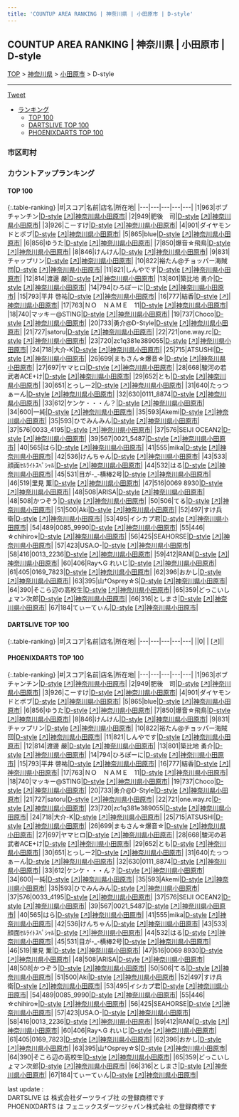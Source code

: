 ```yaml
---
title: 'COUNTUP AREA RANKING | 神奈川県 | 小田原市 | D-style'
---
```

## COUNTUP AREA RANKING | 神奈川県 | 小田原市 | D-style

[TOP](/darts/rank/) > [神奈川県](/darts/rank/神奈川県/) > [小田原市](/darts/rank/神奈川県/小田原市/) > D-style

___

<a href="https://twitter.com/share?ref_src=twsrc%5Etfw" data-text="COUNTUP AREA RANKING | 神奈川県小田原市D-style" class="twitter-share-button" data-hashtags="DARTSLIVE,PHOENIXDARTS,darts,ダーツ" data-show-count="false">Tweet</a>

* [ランキング](#カウントアップランキング)
    * [TOP 100](#top-100)
    * [DARTSLIVE TOP 100](#dartslive-top-100)
    * [PHOENIXDARTS TOP 100](#phoenixdarts-top-100)

### 市区町村

<ul>

</ul>

### カウントアップランキング

#### TOP 100



{:.table-ranking}
|#|スコア|名前|店名|所在地|
|---|---|---|---|---|
|1|963|<span class="rank-name-pd">ボブチャンチン</span>|<a href="/darts/rank/shops/62301.html">D-style</a> <a href="https://vs.phoenixdarts.com/jp/shop/shopDetailInfo/s_62301?s_seq=62301">[↗]</a>|<a href="/darts/rank/神奈川県/小田原市">神奈川県小田原市</a>|
|2|949|<span class="rank-name-pd">肥後　司</span>|<a href="/darts/rank/shops/62301.html">D-style</a> <a href="https://vs.phoenixdarts.com/jp/shop/shopDetailInfo/s_62301?s_seq=62301">[↗]</a>|<a href="/darts/rank/神奈川県/小田原市">神奈川県小田原市</a>|
|3|926|<span class="rank-name-pd">こーすけ</span>|<a href="/darts/rank/shops/62301.html">D-style</a> <a href="https://vs.phoenixdarts.com/jp/shop/shopDetailInfo/s_62301?s_seq=62301">[↗]</a>|<a href="/darts/rank/神奈川県/小田原市">神奈川県小田原市</a>|
|4|901|<span class="rank-name-pd">ダイヤモンドとボブ</span>|<a href="/darts/rank/shops/62301.html">D-style</a> <a href="https://vs.phoenixdarts.com/jp/shop/shopDetailInfo/s_62301?s_seq=62301">[↗]</a>|<a href="/darts/rank/神奈川県/小田原市">神奈川県小田原市</a>|
|5|865|<span class="rank-name-pd">blue</span>|<a href="/darts/rank/shops/62301.html">D-style</a> <a href="https://vs.phoenixdarts.com/jp/shop/shopDetailInfo/s_62301?s_seq=62301">[↗]</a>|<a href="/darts/rank/神奈川県/小田原市">神奈川県小田原市</a>|
|6|856|<span class="rank-name-pd">ゆうた</span>|<a href="/darts/rank/shops/62301.html">D-style</a> <a href="https://vs.phoenixdarts.com/jp/shop/shopDetailInfo/s_62301?s_seq=62301">[↗]</a>|<a href="/darts/rank/神奈川県/小田原市">神奈川県小田原市</a>|
|7|850|<span class="rank-name-pd">爆音☆飛鳥</span>|<a href="/darts/rank/shops/62301.html">D-style</a> <a href="https://vs.phoenixdarts.com/jp/shop/shopDetailInfo/s_62301?s_seq=62301">[↗]</a>|<a href="/darts/rank/神奈川県/小田原市">神奈川県小田原市</a>|
|8|846|<span class="rank-name-pd">けんけん</span>|<a href="/darts/rank/shops/62301.html">D-style</a> <a href="https://vs.phoenixdarts.com/jp/shop/shopDetailInfo/s_62301?s_seq=62301">[↗]</a>|<a href="/darts/rank/神奈川県/小田原市">神奈川県小田原市</a>|
|9|831|<span class="rank-name-pd">チャップリン</span>|<a href="/darts/rank/shops/62301.html">D-style</a> <a href="https://vs.phoenixdarts.com/jp/shop/shopDetailInfo/s_62301?s_seq=62301">[↗]</a>|<a href="/darts/rank/神奈川県/小田原市">神奈川県小田原市</a>|
|10|822|<span class="rank-name-pd">裕たん@チョッパー海賊団</span>|<a href="/darts/rank/shops/62301.html">D-style</a> <a href="https://vs.phoenixdarts.com/jp/shop/shopDetailInfo/s_62301?s_seq=62301">[↗]</a>|<a href="/darts/rank/神奈川県/小田原市">神奈川県小田原市</a>|
|11|821|<span class="rank-name-pd">しんやです</span>|<a href="/darts/rank/shops/62301.html">D-style</a> <a href="https://vs.phoenixdarts.com/jp/shop/shopDetailInfo/s_62301?s_seq=62301">[↗]</a>|<a href="/darts/rank/神奈川県/小田原市">神奈川県小田原市</a>|
|12|814|<span class="rank-name-pd"><span class="pro-icon-pd"></span>渡邊 嚴</span>|<a href="/darts/rank/shops/62301.html">D-style</a> <a href="https://vs.phoenixdarts.com/jp/shop/shopDetailInfo/s_62301?s_seq=62301">[↗]</a>|<a href="/darts/rank/神奈川県/小田原市">神奈川県小田原市</a>|
|13|801|<span class="rank-name-pd">築比地 勇介</span>|<a href="/darts/rank/shops/62301.html">D-style</a> <a href="https://vs.phoenixdarts.com/jp/shop/shopDetailInfo/s_62301?s_seq=62301">[↗]</a>|<a href="/darts/rank/神奈川県/小田原市">神奈川県小田原市</a>|
|14|794|<span class="rank-name-pd">ひろぽーに</span>|<a href="/darts/rank/shops/62301.html">D-style</a> <a href="https://vs.phoenixdarts.com/jp/shop/shopDetailInfo/s_62301?s_seq=62301">[↗]</a>|<a href="/darts/rank/神奈川県/小田原市">神奈川県小田原市</a>|
|15|793|<span class="rank-name-pd">平井 啓祐</span>|<a href="/darts/rank/shops/62301.html">D-style</a> <a href="https://vs.phoenixdarts.com/jp/shop/shopDetailInfo/s_62301?s_seq=62301">[↗]</a>|<a href="/darts/rank/神奈川県/小田原市">神奈川県小田原市</a>|
|16|777|<span class="rank-name-pd">結香</span>|<a href="/darts/rank/shops/62301.html">D-style</a> <a href="https://vs.phoenixdarts.com/jp/shop/shopDetailInfo/s_62301?s_seq=62301">[↗]</a>|<a href="/darts/rank/神奈川県/小田原市">神奈川県小田原市</a>|
|17|763|<span class="rank-name-pd">ＮＯ　ＮＡＭＥ　11</span>|<a href="/darts/rank/shops/62301.html">D-style</a> <a href="https://vs.phoenixdarts.com/jp/shop/shopDetailInfo/s_62301?s_seq=62301">[↗]</a>|<a href="/darts/rank/神奈川県/小田原市">神奈川県小田原市</a>|
|18|740|<span class="rank-name-pd">マッキー@STING</span>|<a href="/darts/rank/shops/62301.html">D-style</a> <a href="https://vs.phoenixdarts.com/jp/shop/shopDetailInfo/s_62301?s_seq=62301">[↗]</a>|<a href="/darts/rank/神奈川県/小田原市">神奈川県小田原市</a>|
|19|737|<span class="rank-name-pd">Choco</span>|<a href="/darts/rank/shops/62301.html">D-style</a> <a href="https://vs.phoenixdarts.com/jp/shop/shopDetailInfo/s_62301?s_seq=62301">[↗]</a>|<a href="/darts/rank/神奈川県/小田原市">神奈川県小田原市</a>|
|20|733|<span class="rank-name-pd">勇介@D-Style</span>|<a href="/darts/rank/shops/62301.html">D-style</a> <a href="https://vs.phoenixdarts.com/jp/shop/shopDetailInfo/s_62301?s_seq=62301">[↗]</a>|<a href="/darts/rank/神奈川県/小田原市">神奈川県小田原市</a>|
|21|727|<span class="rank-name-pd">satoru</span>|<a href="/darts/rank/shops/62301.html">D-style</a> <a href="https://vs.phoenixdarts.com/jp/shop/shopDetailInfo/s_62301?s_seq=62301">[↗]</a>|<a href="/darts/rank/神奈川県/小田原市">神奈川県小田原市</a>|
|22|721|<span class="rank-name-pd">one.way.rc</span>|<a href="/darts/rank/shops/62301.html">D-style</a> <a href="https://vs.phoenixdarts.com/jp/shop/shopDetailInfo/s_62301?s_seq=62301">[↗]</a>|<a href="/darts/rank/神奈川県/小田原市">神奈川県小田原市</a>|
|23|720|<span class="rank-name-pd">zc1q381e389055</span>|<a href="/darts/rank/shops/62301.html">D-style</a> <a href="https://vs.phoenixdarts.com/jp/shop/shopDetailInfo/s_62301?s_seq=62301">[↗]</a>|<a href="/darts/rank/神奈川県/小田原市">神奈川県小田原市</a>|
|24|718|<span class="rank-name-pd">大介-K</span>|<a href="/darts/rank/shops/62301.html">D-style</a> <a href="https://vs.phoenixdarts.com/jp/shop/shopDetailInfo/s_62301?s_seq=62301">[↗]</a>|<a href="/darts/rank/神奈川県/小田原市">神奈川県小田原市</a>|
|25|715|<span class="rank-name-pd">ATSUSHI</span>|<a href="/darts/rank/shops/62301.html">D-style</a> <a href="https://vs.phoenixdarts.com/jp/shop/shopDetailInfo/s_62301?s_seq=62301">[↗]</a>|<a href="/darts/rank/神奈川県/小田原市">神奈川県小田原市</a>|
|26|699|<span class="rank-name-pd">まもさん☆爆音☆</span>|<a href="/darts/rank/shops/62301.html">D-style</a> <a href="https://vs.phoenixdarts.com/jp/shop/shopDetailInfo/s_62301?s_seq=62301">[↗]</a>|<a href="/darts/rank/神奈川県/小田原市">神奈川県小田原市</a>|
|27|697|<span class="rank-name-pd">ヤマヒロ</span>|<a href="/darts/rank/shops/62301.html">D-style</a> <a href="https://vs.phoenixdarts.com/jp/shop/shopDetailInfo/s_62301?s_seq=62301">[↗]</a>|<a href="/darts/rank/神奈川県/小田原市">神奈川県小田原市</a>|
|28|668|<span class="rank-name-pd">駿河の若武者ACE+け</span>|<a href="/darts/rank/shops/62301.html">D-style</a> <a href="https://vs.phoenixdarts.com/jp/shop/shopDetailInfo/s_62301?s_seq=62301">[↗]</a>|<a href="/darts/rank/神奈川県/小田原市">神奈川県小田原市</a>|
|29|652|<span class="rank-name-pd">とも</span>|<a href="/darts/rank/shops/62301.html">D-style</a> <a href="https://vs.phoenixdarts.com/jp/shop/shopDetailInfo/s_62301?s_seq=62301">[↗]</a>|<a href="/darts/rank/神奈川県/小田原市">神奈川県小田原市</a>|
|30|651|<span class="rank-name-pd">とっしー2</span>|<a href="/darts/rank/shops/62301.html">D-style</a> <a href="https://vs.phoenixdarts.com/jp/shop/shopDetailInfo/s_62301?s_seq=62301">[↗]</a>|<a href="/darts/rank/神奈川県/小田原市">神奈川県小田原市</a>|
|31|640|<span class="rank-name-pd">たっつぁーん</span>|<a href="/darts/rank/shops/62301.html">D-style</a> <a href="https://vs.phoenixdarts.com/jp/shop/shopDetailInfo/s_62301?s_seq=62301">[↗]</a>|<a href="/darts/rank/神奈川県/小田原市">神奈川県小田原市</a>|
|32|630|<span class="rank-name-pd">0111_8874</span>|<a href="/darts/rank/shops/62301.html">D-style</a> <a href="https://vs.phoenixdarts.com/jp/shop/shopDetailInfo/s_62301?s_seq=62301">[↗]</a>|<a href="/darts/rank/神奈川県/小田原市">神奈川県小田原市</a>|
|33|612|<span class="rank-name-pd">ケンケ・・・ん？</span>|<a href="/darts/rank/shops/62301.html">D-style</a> <a href="https://vs.phoenixdarts.com/jp/shop/shopDetailInfo/s_62301?s_seq=62301">[↗]</a>|<a href="/darts/rank/神奈川県/小田原市">神奈川県小田原市</a>|
|34|600|<span class="rank-name-pd">一純</span>|<a href="/darts/rank/shops/62301.html">D-style</a> <a href="https://vs.phoenixdarts.com/jp/shop/shopDetailInfo/s_62301?s_seq=62301">[↗]</a>|<a href="/darts/rank/神奈川県/小田原市">神奈川県小田原市</a>|
|35|593|<span class="rank-name-pd">Akemi</span>|<a href="/darts/rank/shops/62301.html">D-style</a> <a href="https://vs.phoenixdarts.com/jp/shop/shopDetailInfo/s_62301?s_seq=62301">[↗]</a>|<a href="/darts/rank/神奈川県/小田原市">神奈川県小田原市</a>|
|35|593|<span class="rank-name-pd">ひでみんみん</span>|<a href="/darts/rank/shops/62301.html">D-style</a> <a href="https://vs.phoenixdarts.com/jp/shop/shopDetailInfo/s_62301?s_seq=62301">[↗]</a>|<a href="/darts/rank/神奈川県/小田原市">神奈川県小田原市</a>|
|37|576|<span class="rank-name-pd">0033_4195</span>|<a href="/darts/rank/shops/62301.html">D-style</a> <a href="https://vs.phoenixdarts.com/jp/shop/shopDetailInfo/s_62301?s_seq=62301">[↗]</a>|<a href="/darts/rank/神奈川県/小田原市">神奈川県小田原市</a>|
|37|576|<span class="rank-name-pd">SEIJI  OCEAN2</span>|<a href="/darts/rank/shops/62301.html">D-style</a> <a href="https://vs.phoenixdarts.com/jp/shop/shopDetailInfo/s_62301?s_seq=62301">[↗]</a>|<a href="/darts/rank/神奈川県/小田原市">神奈川県小田原市</a>|
|39|567|<span class="rank-name-pd">0021_5487</span>|<a href="/darts/rank/shops/62301.html">D-style</a> <a href="https://vs.phoenixdarts.com/jp/shop/shopDetailInfo/s_62301?s_seq=62301">[↗]</a>|<a href="/darts/rank/神奈川県/小田原市">神奈川県小田原市</a>|
|40|565|<span class="rank-name-pd">はら</span>|<a href="/darts/rank/shops/62301.html">D-style</a> <a href="https://vs.phoenixdarts.com/jp/shop/shopDetailInfo/s_62301?s_seq=62301">[↗]</a>|<a href="/darts/rank/神奈川県/小田原市">神奈川県小田原市</a>|
|41|555|<span class="rank-name-pd">mika</span>|<a href="/darts/rank/shops/62301.html">D-style</a> <a href="https://vs.phoenixdarts.com/jp/shop/shopDetailInfo/s_62301?s_seq=62301">[↗]</a>|<a href="/darts/rank/神奈川県/小田原市">神奈川県小田原市</a>|
|42|536|<span class="rank-name-pd">けんちゃん</span>|<a href="/darts/rank/shops/62301.html">D-style</a> <a href="https://vs.phoenixdarts.com/jp/shop/shopDetailInfo/s_62301?s_seq=62301">[↗]</a>|<a href="/darts/rank/神奈川県/小田原市">神奈川県小田原市</a>|
|43|533|<span class="rank-name-pd">顔面ｾﾙﾗｲﾄｽﾍﾟｼｬﾙ</span>|<a href="/darts/rank/shops/62301.html">D-style</a> <a href="https://vs.phoenixdarts.com/jp/shop/shopDetailInfo/s_62301?s_seq=62301">[↗]</a>|<a href="/darts/rank/神奈川県/小田原市">神奈川県小田原市</a>|
|44|532|<span class="rank-name-pd">はる</span>|<a href="/darts/rank/shops/62301.html">D-style</a> <a href="https://vs.phoenixdarts.com/jp/shop/shopDetailInfo/s_62301?s_seq=62301">[↗]</a>|<a href="/darts/rank/神奈川県/小田原市">神奈川県小田原市</a>|
|45|531|<span class="rank-name-pd">目が-_-横棒2号</span>|<a href="/darts/rank/shops/62301.html">D-style</a> <a href="https://vs.phoenixdarts.com/jp/shop/shopDetailInfo/s_62301?s_seq=62301">[↗]</a>|<a href="/darts/rank/神奈川県/小田原市">神奈川県小田原市</a>|
|46|519|<span class="rank-name-pd"><span class="pro-icon-pd"></span>里見 薫</span>|<a href="/darts/rank/shops/62301.html">D-style</a> <a href="https://vs.phoenixdarts.com/jp/shop/shopDetailInfo/s_62301?s_seq=62301">[↗]</a>|<a href="/darts/rank/神奈川県/小田原市">神奈川県小田原市</a>|
|47|516|<span class="rank-name-pd">0069 8930</span>|<a href="/darts/rank/shops/62301.html">D-style</a> <a href="https://vs.phoenixdarts.com/jp/shop/shopDetailInfo/s_62301?s_seq=62301">[↗]</a>|<a href="/darts/rank/神奈川県/小田原市">神奈川県小田原市</a>|
|48|508|<span class="rank-name-pd">ARISA</span>|<a href="/darts/rank/shops/62301.html">D-style</a> <a href="https://vs.phoenixdarts.com/jp/shop/shopDetailInfo/s_62301?s_seq=62301">[↗]</a>|<a href="/darts/rank/神奈川県/小田原市">神奈川県小田原市</a>|
|48|508|<span class="rank-name-pd">かつぞう</span>|<a href="/darts/rank/shops/62301.html">D-style</a> <a href="https://vs.phoenixdarts.com/jp/shop/shopDetailInfo/s_62301?s_seq=62301">[↗]</a>|<a href="/darts/rank/神奈川県/小田原市">神奈川県小田原市</a>|
|50|506|<span class="rank-name-pd">てる</span>|<a href="/darts/rank/shops/62301.html">D-style</a> <a href="https://vs.phoenixdarts.com/jp/shop/shopDetailInfo/s_62301?s_seq=62301">[↗]</a>|<a href="/darts/rank/神奈川県/小田原市">神奈川県小田原市</a>|
|51|500|<span class="rank-name-pd">Aki</span>|<a href="/darts/rank/shops/62301.html">D-style</a> <a href="https://vs.phoenixdarts.com/jp/shop/shopDetailInfo/s_62301?s_seq=62301">[↗]</a>|<a href="/darts/rank/神奈川県/小田原市">神奈川県小田原市</a>|
|52|497|<span class="rank-name-pd">すけ兵衛</span>|<a href="/darts/rank/shops/62301.html">D-style</a> <a href="https://vs.phoenixdarts.com/jp/shop/shopDetailInfo/s_62301?s_seq=62301">[↗]</a>|<a href="/darts/rank/神奈川県/小田原市">神奈川県小田原市</a>|
|53|495|<span class="rank-name-pd">イシカプ君</span>|<a href="/darts/rank/shops/62301.html">D-style</a> <a href="https://vs.phoenixdarts.com/jp/shop/shopDetailInfo/s_62301?s_seq=62301">[↗]</a>|<a href="/darts/rank/神奈川県/小田原市">神奈川県小田原市</a>|
|54|489|<span class="rank-name-pd">0085_9990</span>|<a href="/darts/rank/shops/62301.html">D-style</a> <a href="https://vs.phoenixdarts.com/jp/shop/shopDetailInfo/s_62301?s_seq=62301">[↗]</a>|<a href="/darts/rank/神奈川県/小田原市">神奈川県小田原市</a>|
|55|446|<span class="rank-name-pd">☆chihiro⭐︎</span>|<a href="/darts/rank/shops/62301.html">D-style</a> <a href="https://vs.phoenixdarts.com/jp/shop/shopDetailInfo/s_62301?s_seq=62301">[↗]</a>|<a href="/darts/rank/神奈川県/小田原市">神奈川県小田原市</a>|
|56|425|<span class="rank-name-pd">SEAHORSE</span>|<a href="/darts/rank/shops/62301.html">D-style</a> <a href="https://vs.phoenixdarts.com/jp/shop/shopDetailInfo/s_62301?s_seq=62301">[↗]</a>|<a href="/darts/rank/神奈川県/小田原市">神奈川県小田原市</a>|
|57|423|<span class="rank-name-pd">USA.O-</span>|<a href="/darts/rank/shops/62301.html">D-style</a> <a href="https://vs.phoenixdarts.com/jp/shop/shopDetailInfo/s_62301?s_seq=62301">[↗]</a>|<a href="/darts/rank/神奈川県/小田原市">神奈川県小田原市</a>|
|58|416|<span class="rank-name-pd">0013_2236</span>|<a href="/darts/rank/shops/62301.html">D-style</a> <a href="https://vs.phoenixdarts.com/jp/shop/shopDetailInfo/s_62301?s_seq=62301">[↗]</a>|<a href="/darts/rank/神奈川県/小田原市">神奈川県小田原市</a>|
|59|412|<span class="rank-name-pd">RANI</span>|<a href="/darts/rank/shops/62301.html">D-style</a> <a href="https://vs.phoenixdarts.com/jp/shop/shopDetailInfo/s_62301?s_seq=62301">[↗]</a>|<a href="/darts/rank/神奈川県/小田原市">神奈川県小田原市</a>|
|60|406|<span class="rank-name-pd">Ray➴G れいじ</span>|<a href="/darts/rank/shops/62301.html">D-style</a> <a href="https://vs.phoenixdarts.com/jp/shop/shopDetailInfo/s_62301?s_seq=62301">[↗]</a>|<a href="/darts/rank/神奈川県/小田原市">神奈川県小田原市</a>|
|61|405|<span class="rank-name-pd">0169_7823</span>|<a href="/darts/rank/shops/62301.html">D-style</a> <a href="https://vs.phoenixdarts.com/jp/shop/shopDetailInfo/s_62301?s_seq=62301">[↗]</a>|<a href="/darts/rank/神奈川県/小田原市">神奈川県小田原市</a>|
|62|396|<span class="rank-name-pd">おかし</span>|<a href="/darts/rank/shops/62301.html">D-style</a> <a href="https://vs.phoenixdarts.com/jp/shop/shopDetailInfo/s_62301?s_seq=62301">[↗]</a>|<a href="/darts/rank/神奈川県/小田原市">神奈川県小田原市</a>|
|63|395|<span class="rank-name-pd">山†Osprey☆S</span>|<a href="/darts/rank/shops/62301.html">D-style</a> <a href="https://vs.phoenixdarts.com/jp/shop/shopDetailInfo/s_62301?s_seq=62301">[↗]</a>|<a href="/darts/rank/神奈川県/小田原市">神奈川県小田原市</a>|
|64|390|<span class="rank-name-pd">そこら辺の高校生</span>|<a href="/darts/rank/shops/62301.html">D-style</a> <a href="https://vs.phoenixdarts.com/jp/shop/shopDetailInfo/s_62301?s_seq=62301">[↗]</a>|<a href="/darts/rank/神奈川県/小田原市">神奈川県小田原市</a>|
|65|359|<span class="rank-name-pd">どっこいしょマン次郎</span>|<a href="/darts/rank/shops/62301.html">D-style</a> <a href="https://vs.phoenixdarts.com/jp/shop/shopDetailInfo/s_62301?s_seq=62301">[↗]</a>|<a href="/darts/rank/神奈川県/小田原市">神奈川県小田原市</a>|
|66|316|<span class="rank-name-pd">としまさ</span>|<a href="/darts/rank/shops/62301.html">D-style</a> <a href="https://vs.phoenixdarts.com/jp/shop/shopDetailInfo/s_62301?s_seq=62301">[↗]</a>|<a href="/darts/rank/神奈川県/小田原市">神奈川県小田原市</a>|
|67|184|<span class="rank-name-pd">てぃーてぃん</span>|<a href="/darts/rank/shops/62301.html">D-style</a> <a href="https://vs.phoenixdarts.com/jp/shop/shopDetailInfo/s_62301?s_seq=62301">[↗]</a>|<a href="/darts/rank/神奈川県/小田原市">神奈川県小田原市</a>|


#### DARTSLIVE TOP 100



{:.table-ranking}
|#|スコア|名前|店名|所在地|
|---|---|---|---|---|
||0|<span class="rank-name-dl"> </span>|<a href="/darts/rank/shops/.html"></a> <a href="">[↗]</a>|<a href="/darts/rank//"></a>|


#### PHOENIXDARTS TOP 100



{:.table-ranking}
|#|スコア|名前|店名|所在地|
|---|---|---|---|---|
|1|963|<span class="rank-name-pd">ボブチャンチン</span>|<a href="/darts/rank/shops/62301.html">D-style</a> <a href="https://vs.phoenixdarts.com/jp/shop/shopDetailInfo/s_62301?s_seq=62301">[↗]</a>|<a href="/darts/rank/神奈川県/小田原市">神奈川県小田原市</a>|
|2|949|<span class="rank-name-pd">肥後　司</span>|<a href="/darts/rank/shops/62301.html">D-style</a> <a href="https://vs.phoenixdarts.com/jp/shop/shopDetailInfo/s_62301?s_seq=62301">[↗]</a>|<a href="/darts/rank/神奈川県/小田原市">神奈川県小田原市</a>|
|3|926|<span class="rank-name-pd">こーすけ</span>|<a href="/darts/rank/shops/62301.html">D-style</a> <a href="https://vs.phoenixdarts.com/jp/shop/shopDetailInfo/s_62301?s_seq=62301">[↗]</a>|<a href="/darts/rank/神奈川県/小田原市">神奈川県小田原市</a>|
|4|901|<span class="rank-name-pd">ダイヤモンドとボブ</span>|<a href="/darts/rank/shops/62301.html">D-style</a> <a href="https://vs.phoenixdarts.com/jp/shop/shopDetailInfo/s_62301?s_seq=62301">[↗]</a>|<a href="/darts/rank/神奈川県/小田原市">神奈川県小田原市</a>|
|5|865|<span class="rank-name-pd">blue</span>|<a href="/darts/rank/shops/62301.html">D-style</a> <a href="https://vs.phoenixdarts.com/jp/shop/shopDetailInfo/s_62301?s_seq=62301">[↗]</a>|<a href="/darts/rank/神奈川県/小田原市">神奈川県小田原市</a>|
|6|856|<span class="rank-name-pd">ゆうた</span>|<a href="/darts/rank/shops/62301.html">D-style</a> <a href="https://vs.phoenixdarts.com/jp/shop/shopDetailInfo/s_62301?s_seq=62301">[↗]</a>|<a href="/darts/rank/神奈川県/小田原市">神奈川県小田原市</a>|
|7|850|<span class="rank-name-pd">爆音☆飛鳥</span>|<a href="/darts/rank/shops/62301.html">D-style</a> <a href="https://vs.phoenixdarts.com/jp/shop/shopDetailInfo/s_62301?s_seq=62301">[↗]</a>|<a href="/darts/rank/神奈川県/小田原市">神奈川県小田原市</a>|
|8|846|<span class="rank-name-pd">けんけん</span>|<a href="/darts/rank/shops/62301.html">D-style</a> <a href="https://vs.phoenixdarts.com/jp/shop/shopDetailInfo/s_62301?s_seq=62301">[↗]</a>|<a href="/darts/rank/神奈川県/小田原市">神奈川県小田原市</a>|
|9|831|<span class="rank-name-pd">チャップリン</span>|<a href="/darts/rank/shops/62301.html">D-style</a> <a href="https://vs.phoenixdarts.com/jp/shop/shopDetailInfo/s_62301?s_seq=62301">[↗]</a>|<a href="/darts/rank/神奈川県/小田原市">神奈川県小田原市</a>|
|10|822|<span class="rank-name-pd">裕たん@チョッパー海賊団</span>|<a href="/darts/rank/shops/62301.html">D-style</a> <a href="https://vs.phoenixdarts.com/jp/shop/shopDetailInfo/s_62301?s_seq=62301">[↗]</a>|<a href="/darts/rank/神奈川県/小田原市">神奈川県小田原市</a>|
|11|821|<span class="rank-name-pd">しんやです</span>|<a href="/darts/rank/shops/62301.html">D-style</a> <a href="https://vs.phoenixdarts.com/jp/shop/shopDetailInfo/s_62301?s_seq=62301">[↗]</a>|<a href="/darts/rank/神奈川県/小田原市">神奈川県小田原市</a>|
|12|814|<span class="rank-name-pd"><span class="pro-icon-pd"></span>渡邊 嚴</span>|<a href="/darts/rank/shops/62301.html">D-style</a> <a href="https://vs.phoenixdarts.com/jp/shop/shopDetailInfo/s_62301?s_seq=62301">[↗]</a>|<a href="/darts/rank/神奈川県/小田原市">神奈川県小田原市</a>|
|13|801|<span class="rank-name-pd">築比地 勇介</span>|<a href="/darts/rank/shops/62301.html">D-style</a> <a href="https://vs.phoenixdarts.com/jp/shop/shopDetailInfo/s_62301?s_seq=62301">[↗]</a>|<a href="/darts/rank/神奈川県/小田原市">神奈川県小田原市</a>|
|14|794|<span class="rank-name-pd">ひろぽーに</span>|<a href="/darts/rank/shops/62301.html">D-style</a> <a href="https://vs.phoenixdarts.com/jp/shop/shopDetailInfo/s_62301?s_seq=62301">[↗]</a>|<a href="/darts/rank/神奈川県/小田原市">神奈川県小田原市</a>|
|15|793|<span class="rank-name-pd">平井 啓祐</span>|<a href="/darts/rank/shops/62301.html">D-style</a> <a href="https://vs.phoenixdarts.com/jp/shop/shopDetailInfo/s_62301?s_seq=62301">[↗]</a>|<a href="/darts/rank/神奈川県/小田原市">神奈川県小田原市</a>|
|16|777|<span class="rank-name-pd">結香</span>|<a href="/darts/rank/shops/62301.html">D-style</a> <a href="https://vs.phoenixdarts.com/jp/shop/shopDetailInfo/s_62301?s_seq=62301">[↗]</a>|<a href="/darts/rank/神奈川県/小田原市">神奈川県小田原市</a>|
|17|763|<span class="rank-name-pd">ＮＯ　ＮＡＭＥ　11</span>|<a href="/darts/rank/shops/62301.html">D-style</a> <a href="https://vs.phoenixdarts.com/jp/shop/shopDetailInfo/s_62301?s_seq=62301">[↗]</a>|<a href="/darts/rank/神奈川県/小田原市">神奈川県小田原市</a>|
|18|740|<span class="rank-name-pd">マッキー@STING</span>|<a href="/darts/rank/shops/62301.html">D-style</a> <a href="https://vs.phoenixdarts.com/jp/shop/shopDetailInfo/s_62301?s_seq=62301">[↗]</a>|<a href="/darts/rank/神奈川県/小田原市">神奈川県小田原市</a>|
|19|737|<span class="rank-name-pd">Choco</span>|<a href="/darts/rank/shops/62301.html">D-style</a> <a href="https://vs.phoenixdarts.com/jp/shop/shopDetailInfo/s_62301?s_seq=62301">[↗]</a>|<a href="/darts/rank/神奈川県/小田原市">神奈川県小田原市</a>|
|20|733|<span class="rank-name-pd">勇介@D-Style</span>|<a href="/darts/rank/shops/62301.html">D-style</a> <a href="https://vs.phoenixdarts.com/jp/shop/shopDetailInfo/s_62301?s_seq=62301">[↗]</a>|<a href="/darts/rank/神奈川県/小田原市">神奈川県小田原市</a>|
|21|727|<span class="rank-name-pd">satoru</span>|<a href="/darts/rank/shops/62301.html">D-style</a> <a href="https://vs.phoenixdarts.com/jp/shop/shopDetailInfo/s_62301?s_seq=62301">[↗]</a>|<a href="/darts/rank/神奈川県/小田原市">神奈川県小田原市</a>|
|22|721|<span class="rank-name-pd">one.way.rc</span>|<a href="/darts/rank/shops/62301.html">D-style</a> <a href="https://vs.phoenixdarts.com/jp/shop/shopDetailInfo/s_62301?s_seq=62301">[↗]</a>|<a href="/darts/rank/神奈川県/小田原市">神奈川県小田原市</a>|
|23|720|<span class="rank-name-pd">zc1q381e389055</span>|<a href="/darts/rank/shops/62301.html">D-style</a> <a href="https://vs.phoenixdarts.com/jp/shop/shopDetailInfo/s_62301?s_seq=62301">[↗]</a>|<a href="/darts/rank/神奈川県/小田原市">神奈川県小田原市</a>|
|24|718|<span class="rank-name-pd">大介-K</span>|<a href="/darts/rank/shops/62301.html">D-style</a> <a href="https://vs.phoenixdarts.com/jp/shop/shopDetailInfo/s_62301?s_seq=62301">[↗]</a>|<a href="/darts/rank/神奈川県/小田原市">神奈川県小田原市</a>|
|25|715|<span class="rank-name-pd">ATSUSHI</span>|<a href="/darts/rank/shops/62301.html">D-style</a> <a href="https://vs.phoenixdarts.com/jp/shop/shopDetailInfo/s_62301?s_seq=62301">[↗]</a>|<a href="/darts/rank/神奈川県/小田原市">神奈川県小田原市</a>|
|26|699|<span class="rank-name-pd">まもさん☆爆音☆</span>|<a href="/darts/rank/shops/62301.html">D-style</a> <a href="https://vs.phoenixdarts.com/jp/shop/shopDetailInfo/s_62301?s_seq=62301">[↗]</a>|<a href="/darts/rank/神奈川県/小田原市">神奈川県小田原市</a>|
|27|697|<span class="rank-name-pd">ヤマヒロ</span>|<a href="/darts/rank/shops/62301.html">D-style</a> <a href="https://vs.phoenixdarts.com/jp/shop/shopDetailInfo/s_62301?s_seq=62301">[↗]</a>|<a href="/darts/rank/神奈川県/小田原市">神奈川県小田原市</a>|
|28|668|<span class="rank-name-pd">駿河の若武者ACE+け</span>|<a href="/darts/rank/shops/62301.html">D-style</a> <a href="https://vs.phoenixdarts.com/jp/shop/shopDetailInfo/s_62301?s_seq=62301">[↗]</a>|<a href="/darts/rank/神奈川県/小田原市">神奈川県小田原市</a>|
|29|652|<span class="rank-name-pd">とも</span>|<a href="/darts/rank/shops/62301.html">D-style</a> <a href="https://vs.phoenixdarts.com/jp/shop/shopDetailInfo/s_62301?s_seq=62301">[↗]</a>|<a href="/darts/rank/神奈川県/小田原市">神奈川県小田原市</a>|
|30|651|<span class="rank-name-pd">とっしー2</span>|<a href="/darts/rank/shops/62301.html">D-style</a> <a href="https://vs.phoenixdarts.com/jp/shop/shopDetailInfo/s_62301?s_seq=62301">[↗]</a>|<a href="/darts/rank/神奈川県/小田原市">神奈川県小田原市</a>|
|31|640|<span class="rank-name-pd">たっつぁーん</span>|<a href="/darts/rank/shops/62301.html">D-style</a> <a href="https://vs.phoenixdarts.com/jp/shop/shopDetailInfo/s_62301?s_seq=62301">[↗]</a>|<a href="/darts/rank/神奈川県/小田原市">神奈川県小田原市</a>|
|32|630|<span class="rank-name-pd">0111_8874</span>|<a href="/darts/rank/shops/62301.html">D-style</a> <a href="https://vs.phoenixdarts.com/jp/shop/shopDetailInfo/s_62301?s_seq=62301">[↗]</a>|<a href="/darts/rank/神奈川県/小田原市">神奈川県小田原市</a>|
|33|612|<span class="rank-name-pd">ケンケ・・・ん？</span>|<a href="/darts/rank/shops/62301.html">D-style</a> <a href="https://vs.phoenixdarts.com/jp/shop/shopDetailInfo/s_62301?s_seq=62301">[↗]</a>|<a href="/darts/rank/神奈川県/小田原市">神奈川県小田原市</a>|
|34|600|<span class="rank-name-pd">一純</span>|<a href="/darts/rank/shops/62301.html">D-style</a> <a href="https://vs.phoenixdarts.com/jp/shop/shopDetailInfo/s_62301?s_seq=62301">[↗]</a>|<a href="/darts/rank/神奈川県/小田原市">神奈川県小田原市</a>|
|35|593|<span class="rank-name-pd">Akemi</span>|<a href="/darts/rank/shops/62301.html">D-style</a> <a href="https://vs.phoenixdarts.com/jp/shop/shopDetailInfo/s_62301?s_seq=62301">[↗]</a>|<a href="/darts/rank/神奈川県/小田原市">神奈川県小田原市</a>|
|35|593|<span class="rank-name-pd">ひでみんみん</span>|<a href="/darts/rank/shops/62301.html">D-style</a> <a href="https://vs.phoenixdarts.com/jp/shop/shopDetailInfo/s_62301?s_seq=62301">[↗]</a>|<a href="/darts/rank/神奈川県/小田原市">神奈川県小田原市</a>|
|37|576|<span class="rank-name-pd">0033_4195</span>|<a href="/darts/rank/shops/62301.html">D-style</a> <a href="https://vs.phoenixdarts.com/jp/shop/shopDetailInfo/s_62301?s_seq=62301">[↗]</a>|<a href="/darts/rank/神奈川県/小田原市">神奈川県小田原市</a>|
|37|576|<span class="rank-name-pd">SEIJI  OCEAN2</span>|<a href="/darts/rank/shops/62301.html">D-style</a> <a href="https://vs.phoenixdarts.com/jp/shop/shopDetailInfo/s_62301?s_seq=62301">[↗]</a>|<a href="/darts/rank/神奈川県/小田原市">神奈川県小田原市</a>|
|39|567|<span class="rank-name-pd">0021_5487</span>|<a href="/darts/rank/shops/62301.html">D-style</a> <a href="https://vs.phoenixdarts.com/jp/shop/shopDetailInfo/s_62301?s_seq=62301">[↗]</a>|<a href="/darts/rank/神奈川県/小田原市">神奈川県小田原市</a>|
|40|565|<span class="rank-name-pd">はら</span>|<a href="/darts/rank/shops/62301.html">D-style</a> <a href="https://vs.phoenixdarts.com/jp/shop/shopDetailInfo/s_62301?s_seq=62301">[↗]</a>|<a href="/darts/rank/神奈川県/小田原市">神奈川県小田原市</a>|
|41|555|<span class="rank-name-pd">mika</span>|<a href="/darts/rank/shops/62301.html">D-style</a> <a href="https://vs.phoenixdarts.com/jp/shop/shopDetailInfo/s_62301?s_seq=62301">[↗]</a>|<a href="/darts/rank/神奈川県/小田原市">神奈川県小田原市</a>|
|42|536|<span class="rank-name-pd">けんちゃん</span>|<a href="/darts/rank/shops/62301.html">D-style</a> <a href="https://vs.phoenixdarts.com/jp/shop/shopDetailInfo/s_62301?s_seq=62301">[↗]</a>|<a href="/darts/rank/神奈川県/小田原市">神奈川県小田原市</a>|
|43|533|<span class="rank-name-pd">顔面ｾﾙﾗｲﾄｽﾍﾟｼｬﾙ</span>|<a href="/darts/rank/shops/62301.html">D-style</a> <a href="https://vs.phoenixdarts.com/jp/shop/shopDetailInfo/s_62301?s_seq=62301">[↗]</a>|<a href="/darts/rank/神奈川県/小田原市">神奈川県小田原市</a>|
|44|532|<span class="rank-name-pd">はる</span>|<a href="/darts/rank/shops/62301.html">D-style</a> <a href="https://vs.phoenixdarts.com/jp/shop/shopDetailInfo/s_62301?s_seq=62301">[↗]</a>|<a href="/darts/rank/神奈川県/小田原市">神奈川県小田原市</a>|
|45|531|<span class="rank-name-pd">目が-_-横棒2号</span>|<a href="/darts/rank/shops/62301.html">D-style</a> <a href="https://vs.phoenixdarts.com/jp/shop/shopDetailInfo/s_62301?s_seq=62301">[↗]</a>|<a href="/darts/rank/神奈川県/小田原市">神奈川県小田原市</a>|
|46|519|<span class="rank-name-pd"><span class="pro-icon-pd"></span>里見 薫</span>|<a href="/darts/rank/shops/62301.html">D-style</a> <a href="https://vs.phoenixdarts.com/jp/shop/shopDetailInfo/s_62301?s_seq=62301">[↗]</a>|<a href="/darts/rank/神奈川県/小田原市">神奈川県小田原市</a>|
|47|516|<span class="rank-name-pd">0069 8930</span>|<a href="/darts/rank/shops/62301.html">D-style</a> <a href="https://vs.phoenixdarts.com/jp/shop/shopDetailInfo/s_62301?s_seq=62301">[↗]</a>|<a href="/darts/rank/神奈川県/小田原市">神奈川県小田原市</a>|
|48|508|<span class="rank-name-pd">ARISA</span>|<a href="/darts/rank/shops/62301.html">D-style</a> <a href="https://vs.phoenixdarts.com/jp/shop/shopDetailInfo/s_62301?s_seq=62301">[↗]</a>|<a href="/darts/rank/神奈川県/小田原市">神奈川県小田原市</a>|
|48|508|<span class="rank-name-pd">かつぞう</span>|<a href="/darts/rank/shops/62301.html">D-style</a> <a href="https://vs.phoenixdarts.com/jp/shop/shopDetailInfo/s_62301?s_seq=62301">[↗]</a>|<a href="/darts/rank/神奈川県/小田原市">神奈川県小田原市</a>|
|50|506|<span class="rank-name-pd">てる</span>|<a href="/darts/rank/shops/62301.html">D-style</a> <a href="https://vs.phoenixdarts.com/jp/shop/shopDetailInfo/s_62301?s_seq=62301">[↗]</a>|<a href="/darts/rank/神奈川県/小田原市">神奈川県小田原市</a>|
|51|500|<span class="rank-name-pd">Aki</span>|<a href="/darts/rank/shops/62301.html">D-style</a> <a href="https://vs.phoenixdarts.com/jp/shop/shopDetailInfo/s_62301?s_seq=62301">[↗]</a>|<a href="/darts/rank/神奈川県/小田原市">神奈川県小田原市</a>|
|52|497|<span class="rank-name-pd">すけ兵衛</span>|<a href="/darts/rank/shops/62301.html">D-style</a> <a href="https://vs.phoenixdarts.com/jp/shop/shopDetailInfo/s_62301?s_seq=62301">[↗]</a>|<a href="/darts/rank/神奈川県/小田原市">神奈川県小田原市</a>|
|53|495|<span class="rank-name-pd">イシカプ君</span>|<a href="/darts/rank/shops/62301.html">D-style</a> <a href="https://vs.phoenixdarts.com/jp/shop/shopDetailInfo/s_62301?s_seq=62301">[↗]</a>|<a href="/darts/rank/神奈川県/小田原市">神奈川県小田原市</a>|
|54|489|<span class="rank-name-pd">0085_9990</span>|<a href="/darts/rank/shops/62301.html">D-style</a> <a href="https://vs.phoenixdarts.com/jp/shop/shopDetailInfo/s_62301?s_seq=62301">[↗]</a>|<a href="/darts/rank/神奈川県/小田原市">神奈川県小田原市</a>|
|55|446|<span class="rank-name-pd">☆chihiro⭐︎</span>|<a href="/darts/rank/shops/62301.html">D-style</a> <a href="https://vs.phoenixdarts.com/jp/shop/shopDetailInfo/s_62301?s_seq=62301">[↗]</a>|<a href="/darts/rank/神奈川県/小田原市">神奈川県小田原市</a>|
|56|425|<span class="rank-name-pd">SEAHORSE</span>|<a href="/darts/rank/shops/62301.html">D-style</a> <a href="https://vs.phoenixdarts.com/jp/shop/shopDetailInfo/s_62301?s_seq=62301">[↗]</a>|<a href="/darts/rank/神奈川県/小田原市">神奈川県小田原市</a>|
|57|423|<span class="rank-name-pd">USA.O-</span>|<a href="/darts/rank/shops/62301.html">D-style</a> <a href="https://vs.phoenixdarts.com/jp/shop/shopDetailInfo/s_62301?s_seq=62301">[↗]</a>|<a href="/darts/rank/神奈川県/小田原市">神奈川県小田原市</a>|
|58|416|<span class="rank-name-pd">0013_2236</span>|<a href="/darts/rank/shops/62301.html">D-style</a> <a href="https://vs.phoenixdarts.com/jp/shop/shopDetailInfo/s_62301?s_seq=62301">[↗]</a>|<a href="/darts/rank/神奈川県/小田原市">神奈川県小田原市</a>|
|59|412|<span class="rank-name-pd">RANI</span>|<a href="/darts/rank/shops/62301.html">D-style</a> <a href="https://vs.phoenixdarts.com/jp/shop/shopDetailInfo/s_62301?s_seq=62301">[↗]</a>|<a href="/darts/rank/神奈川県/小田原市">神奈川県小田原市</a>|
|60|406|<span class="rank-name-pd">Ray➴G れいじ</span>|<a href="/darts/rank/shops/62301.html">D-style</a> <a href="https://vs.phoenixdarts.com/jp/shop/shopDetailInfo/s_62301?s_seq=62301">[↗]</a>|<a href="/darts/rank/神奈川県/小田原市">神奈川県小田原市</a>|
|61|405|<span class="rank-name-pd">0169_7823</span>|<a href="/darts/rank/shops/62301.html">D-style</a> <a href="https://vs.phoenixdarts.com/jp/shop/shopDetailInfo/s_62301?s_seq=62301">[↗]</a>|<a href="/darts/rank/神奈川県/小田原市">神奈川県小田原市</a>|
|62|396|<span class="rank-name-pd">おかし</span>|<a href="/darts/rank/shops/62301.html">D-style</a> <a href="https://vs.phoenixdarts.com/jp/shop/shopDetailInfo/s_62301?s_seq=62301">[↗]</a>|<a href="/darts/rank/神奈川県/小田原市">神奈川県小田原市</a>|
|63|395|<span class="rank-name-pd">山†Osprey☆S</span>|<a href="/darts/rank/shops/62301.html">D-style</a> <a href="https://vs.phoenixdarts.com/jp/shop/shopDetailInfo/s_62301?s_seq=62301">[↗]</a>|<a href="/darts/rank/神奈川県/小田原市">神奈川県小田原市</a>|
|64|390|<span class="rank-name-pd">そこら辺の高校生</span>|<a href="/darts/rank/shops/62301.html">D-style</a> <a href="https://vs.phoenixdarts.com/jp/shop/shopDetailInfo/s_62301?s_seq=62301">[↗]</a>|<a href="/darts/rank/神奈川県/小田原市">神奈川県小田原市</a>|
|65|359|<span class="rank-name-pd">どっこいしょマン次郎</span>|<a href="/darts/rank/shops/62301.html">D-style</a> <a href="https://vs.phoenixdarts.com/jp/shop/shopDetailInfo/s_62301?s_seq=62301">[↗]</a>|<a href="/darts/rank/神奈川県/小田原市">神奈川県小田原市</a>|
|66|316|<span class="rank-name-pd">としまさ</span>|<a href="/darts/rank/shops/62301.html">D-style</a> <a href="https://vs.phoenixdarts.com/jp/shop/shopDetailInfo/s_62301?s_seq=62301">[↗]</a>|<a href="/darts/rank/神奈川県/小田原市">神奈川県小田原市</a>|
|67|184|<span class="rank-name-pd">てぃーてぃん</span>|<a href="/darts/rank/shops/62301.html">D-style</a> <a href="https://vs.phoenixdarts.com/jp/shop/shopDetailInfo/s_62301?s_seq=62301">[↗]</a>|<a href="/darts/rank/神奈川県/小田原市">神奈川県小田原市</a>|


<div class="footer border-top border-gray-light mt-5 pt-3 text-right text-gray">
    last update : <span style="font-weight: italic" id="foot_last_modified"></span><br />
    DARTSLIVE は 株式会社ダーツライブ社 の登録商標です<br />
    PHOENIXDARTS は フェニックスダーツジャパン株式会社 の登録商標です<br />
</div>

<script src="https://cdnjs.cloudflare.com/ajax/libs/jquery.tablesorter/2.31.3/js/jquery.tablesorter.min.js" integrity="sha512-qzgd5cYSZcosqpzpn7zF2ZId8f/8CHmFKZ8j7mU4OUXTNRd5g+ZHBPsgKEwoqxCtdQvExE5LprwwPAgoicguNg==" crossorigin="anonymous" referrerpolicy="no-referrer"></script>
<link rel="stylesheet" href="https://cdnjs.cloudflare.com/ajax/libs/jquery.tablesorter/2.31.3/css/theme.default.min.css" integrity="sha512-wghhOJkjQX0Lh3NSWvNKeZ0ZpNn+SPVXX1Qyc9OCaogADktxrBiBdKGDoqVUOyhStvMBmJQ8ZdMHiR3wuEq8+w==" crossorigin="anonymous" referrerpolicy="no-referrer" />
<script>
$(function() {
    $(".table-ranking").tablesorter({sortList:[[0, 0]]});
    $("#foot_last_modified").text(formatDate(new Date(document.lastModified), 'yyyy-MM-dd HH:mm:ss'));
});
</script>

<script async src="https://platform.twitter.com/widgets.js" charset="utf-8"></script>